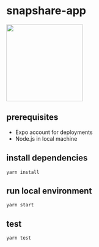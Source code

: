 # snapshare-app

<img src="https://i.imgur.com/AMoqXHR.png" style="width: 200px">

## prerequisites
- Expo account for deployments
- Node.js in local machine

## install dependencies

`yarn install`

## run local environment

`yarn start`

## test

`yarn test`
